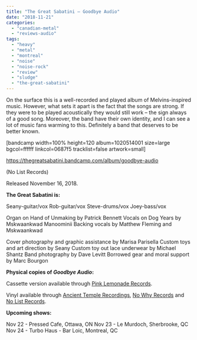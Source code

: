 ```yaml
---
title: "The Great Sabatini – Goodbye Audio"
date: "2018-11-21"
categories: 
  - "canadian-metal"
  - "reviews-audio"
tags: 
  - "heavy"
  - "metal"
  - "montreal"
  - "noise"
  - "noise-rock"
  - "review"
  - "sludge"
  - "the-great-sabatini"
---
```


On the surface this is a well-recorded and played album of Melvins-inspired music. However, what sets it apart is the fact that the songs are strong. If they were to be played acoustically they would still work – the sign always of a good song. Moreover, the band have their own identity, and I can see a lot of music fans warming to this. Definitely a band that deserves to be better known.

\[bandcamp width=100% height=120 album=1020514001 size=large bgcol=ffffff linkcol=0687f5 tracklist=false artwork=small\]

https://thegreatsabatini.bandcamp.com/album/goodbye-audio

(No List Records)

Released November 16, 2018.

**The Great Sabatini is:**

Seany-guitar/vox Rob-guitar/vox Steve-drums/vox Joey-bass/vox

Organ on Hand of Unmaking by Patrick Bennett Vocals on Dog Years by Mskwaankwad Manoominii Backing vocals by Matthew Fleming and Mskwaankwad

Cover photography and graphic assistance by Marisa Parisella Custom toys and art direction by Seany Custom toy out lace underwear by Michael Shantz Band photography by Dave Levitt Borrowed gear and moral support by Marc Bourgon

**Physical copies of _Goodbye Audio_:**

Cassette version available through [Pink Lemonade Records](https://pinklemonaderecords.bigcartel.com/).

Vinyl available through [Ancient Temple Recordings](https://ancienttemplerecordings.bigcartel.com/), [No Why Records](https://nowhyrecords.bandcamp.com/) and [No List Records](http://nolistrecords.com/).

**Upcoming shows:**

Nov 22 - Pressed Cafe, Ottawa, ON Nov 23 - Le Murdoch, Sherbrooke, QC Nov 24 - Turbo Haus - Bar Loic, Montreal, QC
